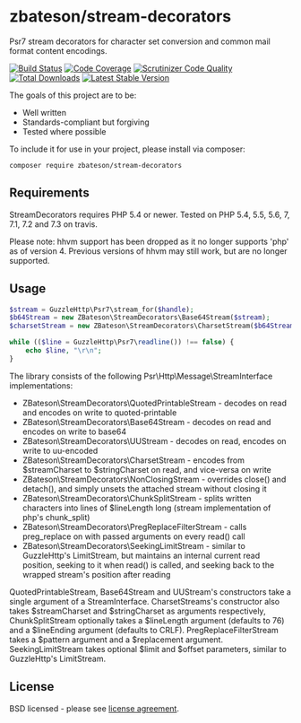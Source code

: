 # zbateson/stream-decorators

Psr7 stream decorators for character set conversion and common mail format content encodings.

[![Build Status](https://travis-ci.org/zbateson/stream-decorators.svg?branch=master)](https://travis-ci.org/zbateson/stream-decorators)
[![Code Coverage](https://scrutinizer-ci.com/g/zbateson/stream-decorators/badges/coverage.png?b=master)](https://scrutinizer-ci.com/g/zbateson/stream-decorators/?branch=master)
[![Scrutinizer Code Quality](https://scrutinizer-ci.com/g/zbateson/stream-decorators/badges/quality-score.png?b=master)](https://scrutinizer-ci.com/g/zbateson/stream-decorators/?branch=master)
[![Total Downloads](https://poser.pugx.org/zbateson/stream-decorators/downloads)](https://packagist.org/packages/zbateson/stream-decorators)
[![Latest Stable Version](https://poser.pugx.org/zbateson/stream-decorators/version)](https://packagist.org/packages/zbateson/stream-decorators)

The goals of this project are to be:

* Well written
* Standards-compliant but forgiving
* Tested where possible

To include it for use in your project, please install via composer:

```
composer require zbateson/stream-decorators
```

## Requirements

StreamDecorators requires PHP 5.4 or newer.  Tested on PHP 5.4, 5.5, 5.6, 7, 7.1, 7.2 and 7.3 on travis.

Please note: hhvm support has been dropped as it no longer supports 'php' as of version 4.  Previous versions of hhvm may still work, but are no longer supported.


## Usage

```php
$stream = GuzzleHttp\Psr7\stream_for($handle);
$b64Stream = new ZBateson\StreamDecorators\Base64Stream($stream);
$charsetStream = new ZBateson\StreamDecorators\CharsetStream($b64Stream, 'UTF-32', 'UTF-8');

while (($line = GuzzleHttp\Psr7\readline()) !== false) {
    echo $line, "\r\n";
}

```

The library consists of the following Psr\Http\Message\StreamInterface implementations:
* ZBateson\StreamDecorators\QuotedPrintableStream - decodes on read and encodes on write to quoted-printable
* ZBateson\StreamDecorators\Base64Stream - decodes on read and encodes on write to base64
* ZBateson\StreamDecorators\UUStream - decodes on read, encodes on write to uu-encoded
* ZBateson\StreamDecorators\CharsetStream - encodes from $streamCharset to $stringCharset on read, and vice-versa on write
* ZBateson\StreamDecorators\NonClosingStream - overrides close() and detach(), and simply unsets the attached stream without closing it
* ZBateson\StreamDecorators\ChunkSplitStream - splits written characters into lines of $lineLength long (stream implementation of php's chunk_split)
* ZBateson\StreamDecorators\PregReplaceFilterStream - calls preg_replace on with passed arguments on every read() call
* ZBateson\StreamDecorators\SeekingLimitStream - similar to GuzzleHttp's LimitStream, but maintains an internal current read position, seeking to it when read() is called, and seeking back to the wrapped stream's position after reading

QuotedPrintableStream, Base64Stream and UUStream's constructors take a single argument of a StreamInterface.
CharsetStreams's constructor also takes $streamCharset and $stringCharset as arguments respectively, ChunkSplitStream
optionally takes a $lineLength argument (defaults to 76) and a $lineEnding argument (defaults to CRLF).
PregReplaceFilterStream takes a $pattern argument and a $replacement argument.  SeekingLimitStream takes optional
$limit and $offset parameters, similar to GuzzleHttp's LimitStream.

## License

BSD licensed - please see [license agreement](https://github.com/zbateson/stream-decorators/blob/master/LICENSE).
